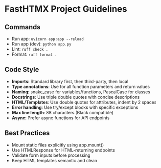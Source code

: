 # FastHTMX Project Guidelines

## Commands
- Run app: `uvicorn app:app --reload`
- Run app (dev): `python app.py`
- Lint: `ruff check .`
- Format: `ruff format .`

## Code Style
- **Imports**: Standard library first, then third-party, then local
- **Type annotations**: Use for all function parameters and return values
- **Naming**: snake_case for variables/functions, PascalCase for classes
- **Docstrings**: Use triple double quotes with concise descriptions
- **HTML/Templates**: Use double quotes for attributes, indent by 2 spaces
- **Error handling**: Use try/except blocks with specific exceptions
- **Max line length**: 88 characters (Black compatible)
- **Async**: Prefer async functions for API endpoints

## Best Practices
- Mount static files explicitly using app.mount()
- Use HTMLResponse for HTML-returning endpoints
- Validate form inputs before processing
- Keep HTML templates semantic and clean